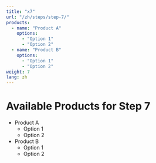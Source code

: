 ```yaml
---
title: "x7"
url: "/zh/steps/step-7/"
products:
  - name: "Product A"
    options:
      - "Option 1"
      - "Option 2"
  - name: "Product B"
    options:
      - "Option 1"
      - "Option 2"
weight: 7
lang: zh
---
```


# Available Products for Step 7

- Product A
  - Option 1
  - Option 2
- Product B
  - Option 1
  - Option 2